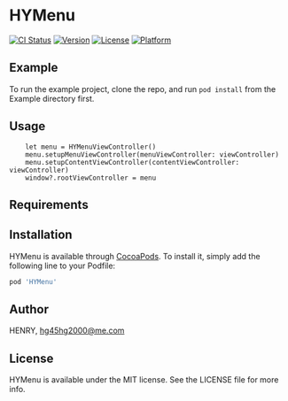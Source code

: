 # HYMenu

[![CI Status](https://img.shields.io/travis/HENRY/HYMenu.svg?style=flat)](https://travis-ci.org/HENRY/HYMenu)
[![Version](https://img.shields.io/cocoapods/v/HYMenu.svg?style=flat)](https://cocoapods.org/pods/HYMenu)
[![License](https://img.shields.io/cocoapods/l/HYMenu.svg?style=flat)](https://cocoapods.org/pods/HYMenu)
[![Platform](https://img.shields.io/cocoapods/p/HYMenu.svg?style=flat)](https://cocoapods.org/pods/HYMenu)

## Example

To run the example project, clone the repo, and run `pod install` from the Example directory first.

## Usage
        let menu = HYMenuViewController()
        menu.setupMenuViewController(menuViewController: viewController)
        menu.setupContentViewController(contentViewController: viewController)
        window?.rootViewController = menu


## Requirements

## Installation

HYMenu is available through [CocoaPods](https://cocoapods.org). To install
it, simply add the following line to your Podfile:

```ruby
pod 'HYMenu'
```

## Author

HENRY, hg45hg2000@me.com

## License

HYMenu is available under the MIT license. See the LICENSE file for more info.
